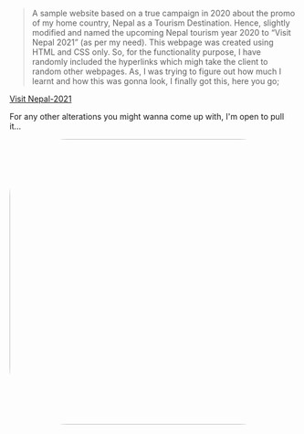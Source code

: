 > A sample website based on a true campaign in 2020 about the promo of my home country, Nepal as a Tourism Destination. Hence, slightly modified and named the upcoming Nepal tourism year 2020 to “Visit Nepal 2021” (as per my need). This webpage was created using HTML and CSS only. So, for the functionality purpose, I have randomly included the hyperlinks which migh take the client to random other webpages. As, I was trying to figure out how much I learnt and how this was gonna look, I finally got this, here you go;

[Visit Nepal-2021](https://sacsam005.github.io/Visit-Nepal-2021-Demowebpage/)

For any other alterations you might wanna come up with, I'm open to pull it... 

<img src="https://i.pinimg.com/originals/f2/6e/f6/f26ef6e3157057d9a7f6c0cc568ea563.jpg" style="border-radius: 20%; width: 1200px; height: 500px;">
